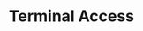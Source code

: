 ---
title: Terminal Access
description: The dxflow terminal provides a command-line interface to interact with the dxflow engine, allowing you to execute commands, manage workflows, and access system functionalities directly from your terminal.
navigation:
    icon: i-hugeicons:computer-terminal-01
---